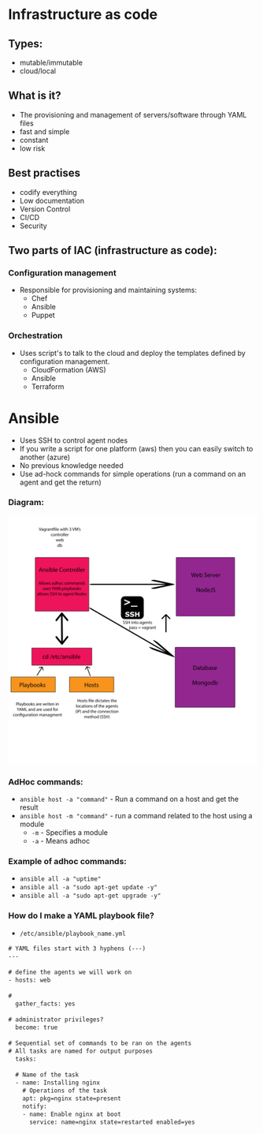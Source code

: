 # Infrastructure as code
## Types:
* mutable/immutable
* cloud/local


## What is it?  
* The provisioning and management of servers/software through YAML files  
* fast and simple  
* constant  
* low risk  


## Best practises  
* codify everything  
* Low documentation  
* Version Control  
* CI/CD  
* Security  


## Two parts of IAC (infrastructure as code):
### Configuration management  
* Responsible for provisioning and maintaining systems:  
    * Chef  
    * Ansible  
    * Puppet  
    
### Orchestration
* Uses script's to talk to the cloud and deploy the templates defined by configuration management.
    * CloudFormation (AWS)  
    * Ansible  
    * Terraform
    

# Ansible
* Uses SSH to control agent nodes  
* If you write a script for one platform (aws) then you can easily switch to another (azure)  
* No previous knowledge needed
* Use ad-hock commands for simple operations (run a command on an agent and get the return)

### Diagram:  

![alt Text](https://github.com/Benoniy/eng84_IAC_ansible/blob/main/images/ansible.png)

### AdHoc commands:  
* `ansible host -a "command"` - Run a command on a host and get the result  
* `ansible host -m "command"` - run a command related to the host using a module
  * `-m` - Specifies a module
  * `-a` - Means adhoc
  

### Example of adhoc commands:  
* `ansible all -a "uptime"`
* `ansible all -a "sudo apt-get update -y"`
* `ansible all -a "sudo apt-get upgrade -y"`


### How do I make a YAML playbook file?  
* `/etc/ansible/playbook_name.yml`
```
# YAML files start with 3 hyphens (---)
---

# define the agents we will work on
- hosts: web

#
  gather_facts: yes

# administrator privileges?
  become: true

# Sequential set of commands to be ran on the agents
# All tasks are named for output purposes
  tasks:

  # Name of the task
  - name: Installing nginx
    # Operations of the task
    apt: pkg=nginx state=present
    notify:
    - name: Enable nginx at boot
      service: name=nginx state=restarted enabled=yes
```
